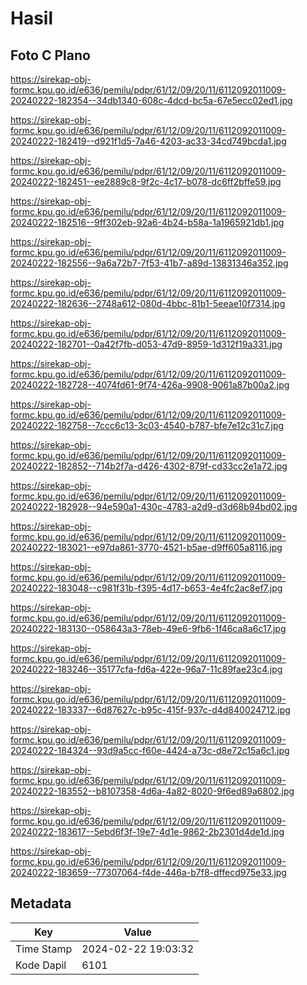 # Hasil

## Foto C Plano

https://sirekap-obj-formc.kpu.go.id/e636/pemilu/pdpr/61/12/09/20/11/6112092011009-20240222-182354--34db1340-608c-4dcd-bc5a-67e5ecc02ed1.jpg

https://sirekap-obj-formc.kpu.go.id/e636/pemilu/pdpr/61/12/09/20/11/6112092011009-20240222-182419--d921f1d5-7a46-4203-ac33-34cd749bcda1.jpg

https://sirekap-obj-formc.kpu.go.id/e636/pemilu/pdpr/61/12/09/20/11/6112092011009-20240222-182451--ee2889c8-9f2c-4c17-b078-dc6ff2bffe59.jpg

https://sirekap-obj-formc.kpu.go.id/e636/pemilu/pdpr/61/12/09/20/11/6112092011009-20240222-182516--9ff302eb-92a6-4b24-b58a-1a1965921db1.jpg

https://sirekap-obj-formc.kpu.go.id/e636/pemilu/pdpr/61/12/09/20/11/6112092011009-20240222-182556--9a6a72b7-7f53-41b7-a89d-13831346a352.jpg

https://sirekap-obj-formc.kpu.go.id/e636/pemilu/pdpr/61/12/09/20/11/6112092011009-20240222-182636--2748a612-080d-4bbc-81b1-5eeae10f7314.jpg

https://sirekap-obj-formc.kpu.go.id/e636/pemilu/pdpr/61/12/09/20/11/6112092011009-20240222-182701--0a42f7fb-d053-47d9-8959-1d312f19a331.jpg

https://sirekap-obj-formc.kpu.go.id/e636/pemilu/pdpr/61/12/09/20/11/6112092011009-20240222-182728--4074fd61-9f74-426a-9908-9061a87b00a2.jpg

https://sirekap-obj-formc.kpu.go.id/e636/pemilu/pdpr/61/12/09/20/11/6112092011009-20240222-182758--7ccc6c13-3c03-4540-b787-bfe7e12c31c7.jpg

https://sirekap-obj-formc.kpu.go.id/e636/pemilu/pdpr/61/12/09/20/11/6112092011009-20240222-182852--714b2f7a-d426-4302-879f-cd33cc2e1a72.jpg

https://sirekap-obj-formc.kpu.go.id/e636/pemilu/pdpr/61/12/09/20/11/6112092011009-20240222-182928--94e590a1-430c-4783-a2d9-d3d68b94bd02.jpg

https://sirekap-obj-formc.kpu.go.id/e636/pemilu/pdpr/61/12/09/20/11/6112092011009-20240222-183021--e97da861-3770-4521-b5ae-d9ff605a8116.jpg

https://sirekap-obj-formc.kpu.go.id/e636/pemilu/pdpr/61/12/09/20/11/6112092011009-20240222-183048--c981f31b-f395-4d17-b653-4e4fc2ac8ef7.jpg

https://sirekap-obj-formc.kpu.go.id/e636/pemilu/pdpr/61/12/09/20/11/6112092011009-20240222-183130--058643a3-78eb-49e6-9fb6-1f46ca8a6c17.jpg

https://sirekap-obj-formc.kpu.go.id/e636/pemilu/pdpr/61/12/09/20/11/6112092011009-20240222-183246--35177cfa-fd6a-422e-96a7-11c89fae23c4.jpg

https://sirekap-obj-formc.kpu.go.id/e636/pemilu/pdpr/61/12/09/20/11/6112092011009-20240222-183337--6d87627c-b95c-415f-937c-d4d840024712.jpg

https://sirekap-obj-formc.kpu.go.id/e636/pemilu/pdpr/61/12/09/20/11/6112092011009-20240222-184324--93d9a5cc-f60e-4424-a73c-d8e72c15a6c1.jpg

https://sirekap-obj-formc.kpu.go.id/e636/pemilu/pdpr/61/12/09/20/11/6112092011009-20240222-183552--b8107358-4d6a-4a82-8020-9f6ed89a6802.jpg

https://sirekap-obj-formc.kpu.go.id/e636/pemilu/pdpr/61/12/09/20/11/6112092011009-20240222-183617--5ebd6f3f-19e7-4d1e-9862-2b2301d4de1d.jpg

https://sirekap-obj-formc.kpu.go.id/e636/pemilu/pdpr/61/12/09/20/11/6112092011009-20240222-183659--77307064-f4de-446a-b7f8-dffecd975e33.jpg


## Metadata

| Key        | Value               |
| ---------- | ------------------- |
| Time Stamp | 2024-02-22 19:03:32 |
| Kode Dapil | 6101                |




